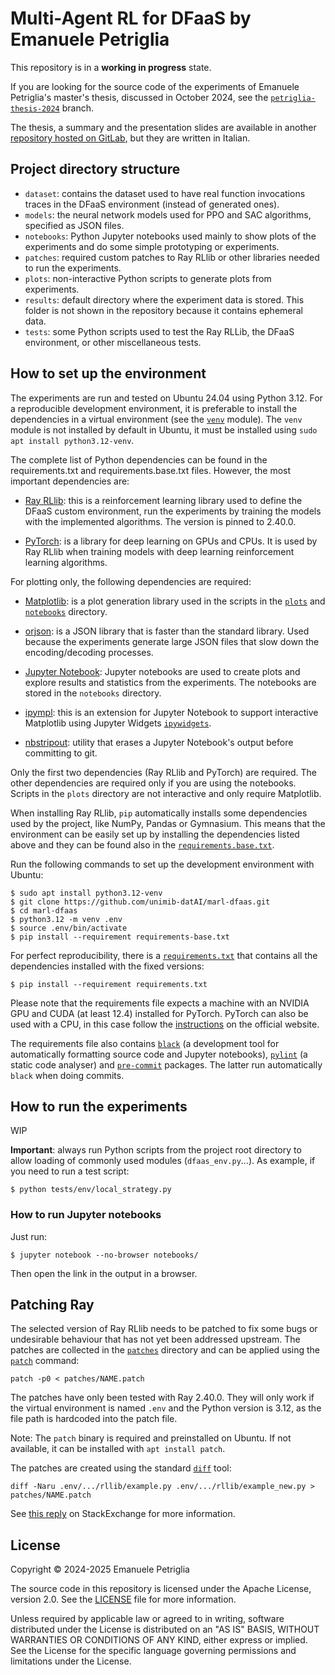 # Multi-Agent RL for DFaaS by Emanuele Petriglia

This repository is in a **working in progress** state.

If you are looking for the source code of the experiments of Emanuele
Petriglia's master's thesis, discussed in October 2024, see the
[`petriglia-thesis-2024`](https://github.com/unimib-datAI/marl-dfaas/tree/petriglia-thesis-2024)
branch.

The thesis, a summary and the presentation slides are available in another
[repository hosted on GitLab](https://gitlab.com/ema-pe/master-degree-thesis),
but they are written in Italian.

## Project directory structure

* `dataset`: contains the dataset used to have real function invocations traces
  in the DFaaS environment (instead of generated ones).
* `models`: the neural network models used for PPO and SAC algorithms, specified
  as JSON files.
* `notebooks`: Python Jupyter notebooks used mainly to show plots of the
  experiments and do some simple prototyping or experiments.
* `patches`: required custom patches to Ray RLlib or other libraries needed to
  run the experiments.
* `plots`: non-interactive Python scripts to generate plots from experiments.
* `results`: default directory where the experiment data is stored. This folder
  is not shown in the repository because it contains ephemeral data.
* `tests`: some Python scripts used to test the Ray RLLib, the DFaaS
  environment, or other miscellaneous tests.

## How to set up the environment

The experiments are run and tested on Ubuntu 24.04 using Python 3.12. For a
reproducible development environment, it is preferable to install the
dependencies in a virtual environment (see the
[`venv`](https://docs.python.org/3.12/library/venv.html) module). The `venv`
module is not installed by default in Ubuntu, it must be installed using `sudo
apt install python3.12-venv`.

The complete list of Python dependencies can be found in the requirements.txt
and requirements.base.txt files. However, the most important dependencies are:

* [Ray RLlib](https://docs.ray.io/en/releases-2.40.0/rllib/):
  this is a reinforcement learning library used to define the DFaaS custom
  environment, run the experiments by training the models with the implemented
  algorithms. The version is pinned to 2.40.0.

* [PyTorch](https://pytorch.org/docs/2.5/): is a library for deep learning on
  GPUs and CPUs. It is used by Ray RLlib when training models with deep learning
  reinforcement learning algorithms.

For plotting only, the following dependencies are required:

* [Matplotlib](https://matplotlib.org/): is a plot generation library used in
  the scripts in the [`plots`](plots) and [`notebooks`](notebooks) directory.

* [orjson](https://pypi.org/project/orjson/): is a JSON library that is faster
  than the standard library. Used because the experiments generate large JSON
  files that slow down the encoding/decoding processes.

* [Jupyter Notebook](https://jupyter-notebook.readthedocs.io/en/v7.3.2/):
  Jupyter notebooks are used to create plots and explore results and statistics
  from the experiments. The notebooks are stored in the `notebooks` directory. 

* [ipympl](https://matplotlib.org/ipympl/): this is an extension for Jupyter
  Notebook to support interactive Matplotlib using Jupyter Widgets
  [`ipywidgets`](https://ipywidgets.readthedocs.io/en/latest/index.html#).

* [nbstripout](https://pypi.org/project/nbstripout/): utility that erases a
  Jupyter Notebook's output before committing to git.

Only the first two dependencies (Ray RLlib and PyTorch) are required. The other
dependencies are required only if you are using the notebooks. Scripts in the
`plots` directory are not interactive and only require Matplotlib.

When installing Ray RLlib, `pip` automatically installs some dependencies used
by the project, like NumPy, Pandas or Gymnasium. This means that the environment
can be easily set up by installing the dependencies listed above and they can be
found also in the [`requirements.base.txt`](requirements.base.txt).

Run the following commands to set up the development environment with Ubuntu:

```
$ sudo apt install python3.12-venv
$ git clone https://github.com/unimib-datAI/marl-dfaas.git
$ cd marl-dfaas
$ python3.12 -m venv .env
$ source .env/bin/activate
$ pip install --requirement requirements-base.txt
```

For perfect reproducibility, there is a [`requirements.txt`](requirements.txt)
that contains all the dependencies installed with the fixed versions:

    $ pip install --requirement requirements.txt

Please note that the requirements file expects a machine with an NVIDIA GPU and
CUDA (at least 12.4) installed for PyTorch. PyTorch can also be used with a CPU,
in this case follow the [instructions](https://pytorch.org/get-started/locally/)
on the official website.

The requirements file also contains [`black`](https://black.readthedocs.io) (a
development tool for automatically formatting source code and Jupyter
notebooks), [`pylint`](https://pylint.readthedocs.io/en/latest/index.html) (a
static code analyser) and [`pre-commit`](https://pre-commit.com) packages. The
latter run automatically `black` when doing commits.

## How to run the experiments

WIP

**Important**: always run Python scripts from the project root directory to
allow loading of commonly used modules (`dfaas_env.py`...). As example, if you
need to run a test script:

    $ python tests/env/local_strategy.py

### How to run Jupyter notebooks

Just run:

    $ jupyter notebook --no-browser notebooks/

Then open the link in the output in a browser.

## Patching Ray

The selected version of Ray RLlib needs to be patched to fix some bugs or
undesirable behaviour that has not yet been addressed upstream. The patches are
collected in the [`patches`](patches) directory and can be applied using the
[`patch`](https://www.man7.org/linux/man-pages/man1/patch.1.html) command:

    patch -p0 < patches/NAME.patch

The patches have only been tested with Ray 2.40.0. They will only work if the
virtual environment is named `.env` and the Python version is 3.12, as the file
path is hardcoded into the patch file.

Note: The `patch` binary is required and preinstalled on Ubuntu. If not
available, it can be installed with `apt install patch`.

The patches are created using the standard
[`diff`](https://www.man7.org/linux/man-pages/man1/diff.1.html) tool:

    diff -Naru .env/.../rllib/example.py .env/.../rllib/example_new.py > patches/NAME.patch

See [this reply](https://unix.stackexchange.com/a/162146) on StackExchange for
more information.

## License

Copyright © 2024-2025 Emanuele Petriglia

The source code in this repository is licensed under the Apache License,
version 2.0. See the [LICENSE](LICENSE) file for more information.

Unless required by applicable law or agreed to in writing, software distributed
under the License is distributed on an "AS IS" BASIS, WITHOUT WARRANTIES OR
CONDITIONS OF ANY KIND, either express or implied.  See the License for the
specific language governing permissions and limitations under the License.
